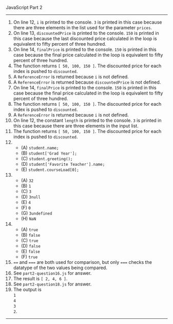 JavaScript Part 2

---
1. On line 12, `i` is printed to the console. `3` is printed in this case because there are three elements in the list used for the parameter `prices`.
2. On line 13, `discountedPrice` is printed to the console. `150` is printed in this case because the last discounted price calculated in the loop is equivalent to fifty percent of three hundred.
3. On line 14, `finalPrice` is printed to the console. `150` is printed in this case because the final price calculated in the loop is equivalent to fifty percent of three hundred.
4. The function returns `[ 50, 100, 150 ]`. The discounted price for each index is pushed to `discounted`.
5. A `ReferenceError` is returned because `i` is not defined.
6. A `ReferenceError` is returned because `discountedPrice` is not defined.
7. On line 14, `finalPrice` is printed to the console. `150` is printed in this case because the final price calculated in the loop is equivalent to fifty percent of three hundred.
8. The function returns `[ 50, 100, 150 ]`. The discounted price for each index is pushed to `discounted`.
9. A `ReferenceError` is returned because `i` is not defined.
10. On line 12, the constant `length` is printed to the console. `3` is printed in this case because there are three elements in the input list.
11. The function returns `[ 50, 100, 150 ]`. The discounted price for each index is pushed to `discounted`.
12. 
    - (A) `student.name;`
    - (B) `student['Grad Year'];`
    - (C) `student.greeting();`
    - (D) `student['Favorite Teacher'].name;`
    - (E) `student.courseLoad[0];`
13. 
    - (A) `32`
    - (B) `1`
    - (C) `3`
    - (D) `3null`
    - (E) `4`
    - (F) `0`
    - (G) `3undefined`
    - (H) `NaN`
14. 
    - (A) `true`
    - (B) `false`
    - (C) `true`
    - (D) `false`
    - (E) `false`
    - (F) `true`
15. `==` and `===` are both used for comparison, but only `===` checks the datatype of the two values being compared.
16. See `part2-question16.js` for answer.
17. The result is `[ 2, 4, 6 ]`.
18. See `part2-question18.js` for answer.
19. The output is <br/>`1` <br/>`4` <br/>`3` <br/>`2`.
---